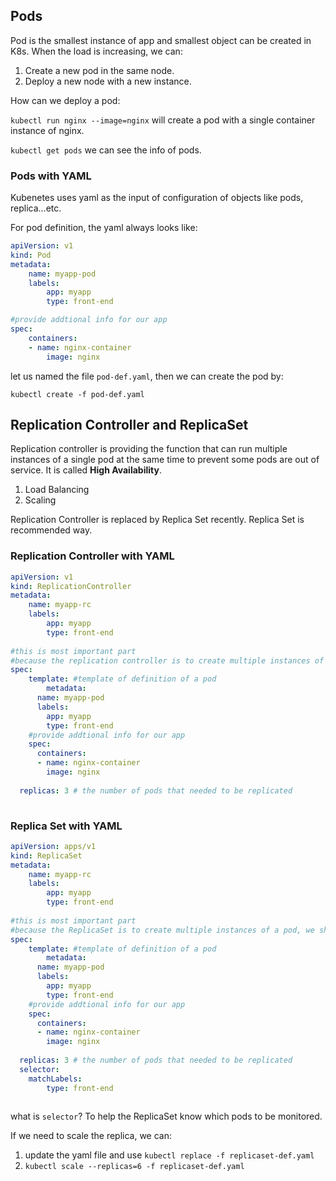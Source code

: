## Pods

Pod is the smallest instance of app and smallest object can be created in K8s. When the load is increasing, we can:

1. Create a new pod in the same node.
2. Deploy a new node with a new instance.



How can we deploy a pod:

`kubectl run nginx --image=nginx` will create a pod with a single container instance of nginx.

`kubectl get pods` we can see the info of pods.



### Pods with YAML

Kubenetes uses yaml as the input of configuration of objects like pods, replica...etc.

For pod definition, the yaml always looks like:

```yaml
apiVersion: v1
kind: Pod
metadata:
	name: myapp-pod
	labels:
		app: myapp
		type: front-end

#provide addtional info for our app
spec: 
	containers:
	- name: nginx-container
		image: nginx
```

let us named the file `pod-def.yaml`, then we can create the pod by:

`kubectl create -f pod-def.yaml`



## Replication Controller and ReplicaSet

Replication controller is providing the function that can run multiple instances of a single pod at the same time to prevent some pods are out of service. It is called **High Availability**.

1. Load Balancing
2. Scaling

Replication Controller is replaced by Replica Set recently. Replica Set is recommended way.



### Replication Controller with YAML

```yaml
apiVersion: v1
kind: ReplicationController
metadata:
	name: myapp-rc
	labels:
		app: myapp
		type: front-end
		
#this is most important part
#because the replication controller is to create multiple instances of a pod, we should define a pod here
spec:
	template: #template of definition of a pod
		metadata:
      name: myapp-pod
      labels:
        app: myapp
        type: front-end
    #provide addtional info for our app
    spec: 
      containers:
      - name: nginx-container
        image: nginx
        
  replicas: 3 # the number of pods that needed to be replicated
		
```



### Replica Set with YAML

```yaml
apiVersion: apps/v1
kind: ReplicaSet
metadata:
	name: myapp-rc
	labels:
		app: myapp
		type: front-end
		
#this is most important part
#because the ReplicaSet is to create multiple instances of a pod, we should define a pod here
spec:
	template: #template of definition of a pod
		metadata:
      name: myapp-pod
      labels:
        app: myapp
        type: front-end
    #provide addtional info for our app
    spec: 
      containers:
      - name: nginx-container
        image: nginx
        
  replicas: 3 # the number of pods that needed to be replicated
  selector: 
  	matchLabels:
  		type: front-end
		
```

what is `selector`? To help the ReplicaSet know which pods to be monitored.

If we need to scale the replica, we can:

1. update the yaml file and use `kubectl replace -f replicaset-def.yaml`
2. `kubectl scale --replicas=6 -f replicaset-def.yaml`